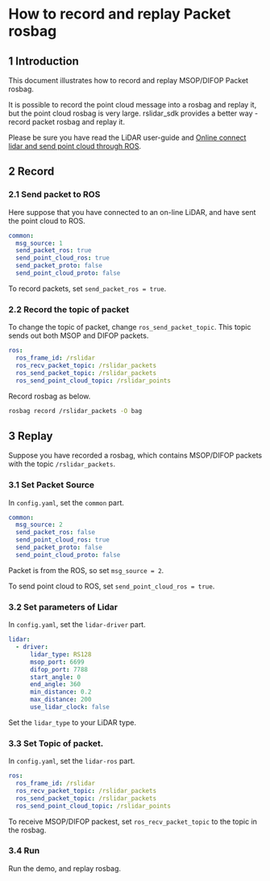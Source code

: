 # How to record and replay Packet rosbag

## 1 Introduction

This document illustrates how to record and replay MSOP/DIFOP Packet rosbag. 

It is possible to record the point cloud message into a rosbag and replay it, but the point cloud rosbag is very large. rslidar_sdk provides a better way -  record packet rosbag and replay it. 

Please be sure you have read the LiDAR user-guide and [Online connect lidar and send point cloud through ROS](how_to_online_send_point_cloud_ros.md).

## 2 Record

### 2.1 Send packet to ROS

Here suppose that you have connected to an on-line LiDAR, and have sent the point cloud to ROS.


```yaml
common:
  msg_source: 1                                       
  send_packet_ros: true                                
  send_point_cloud_ros: true                            
  send_packet_proto: false                              
  send_point_cloud_proto: false                         
```

To record packets, set ```send_packet_ros = true```. 

### 2.2 Record the topic of packet

To change the topic of packet, change ```ros_send_packet_topic```. This topic sends out both MSOP and DIFOP packets. 

```yaml
ros:
  ros_frame_id: /rslidar           
  ros_recv_packet_topic: /rslidar_packets    
  ros_send_packet_topic: /rslidar_packets   
  ros_send_point_cloud_topic: /rslidar_points      
```

Record rosbag as below.

```sh
rosbag record /rslidar_packets -O bag
```

## 3 Replay

Suppose you have recorded a rosbag, which contains MSOP/DIFOP packets with the topic ```/rslidar_packets```. 

### 3.1 Set Packet Source

In `config.yaml`, set the `common` part.

```yaml
common:
  msg_source: 2                                       
  send_packet_ros: false                                
  send_point_cloud_ros: true                            
  send_packet_proto: false                              
  send_point_cloud_proto: false                         
```

Packet is from the ROS, so set ```msg_source = 2```. 

To send point cloud to ROS, set ```send_point_cloud_ros = true```.

### 3.2 Set parameters of Lidar

In `config.yaml`, set the `lidar-driver` part.

```yaml
lidar:
  - driver:
      lidar_type: RS128            
      msop_port: 6699             
      difop_port: 7788           
      start_angle: 0               
      end_angle: 360              
      min_distance: 0.2            
      max_distance: 200           
      use_lidar_clock: false 
```

Set the ```lidar_type```  to your LiDAR type.

### 3.3 Set Topic of packet.

In `config.yaml`, set the `lidar-ros` part.

```yaml
ros:
  ros_frame_id: /rslidar           
  ros_recv_packet_topic: /rslidar_packets    
  ros_send_packet_topic: /rslidar_packets   
  ros_send_point_cloud_topic: /rslidar_points  
```

To receive MSOP/DIFOP packest, set ```ros_recv_packet_topic```  to the topic in the rosbag.

### 3.4 Run

Run the demo, and replay rosbag.

 
